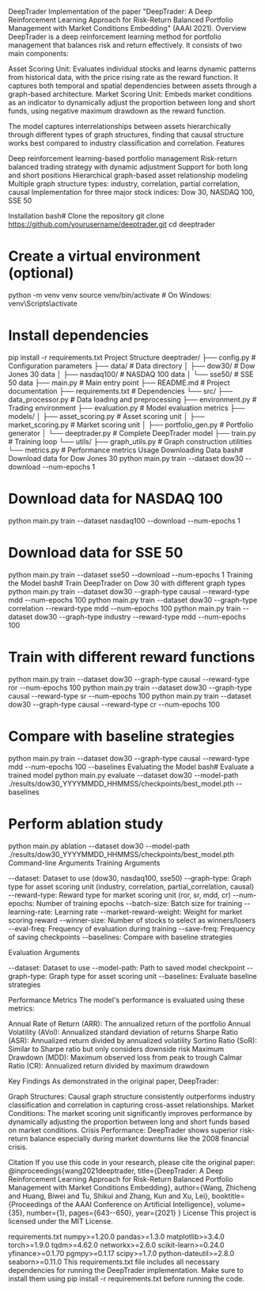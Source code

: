 DeepTrader
Implementation of the paper "DeepTrader: A Deep Reinforcement Learning Approach for Risk-Return Balanced Portfolio Management with Market Conditions Embedding" (AAAI 2021).
Overview
DeepTrader is a deep reinforcement learning method for portfolio management that balances risk and return effectively. It consists of two main components:

Asset Scoring Unit: Evaluates individual stocks and learns dynamic patterns from historical data, with the price rising rate as the reward function. It captures both temporal and spatial dependencies between assets through a graph-based architecture.
Market Scoring Unit: Embeds market conditions as an indicator to dynamically adjust the proportion between long and short funds, using negative maximum drawdown as the reward function.

The model captures interrelationships between assets hierarchically through different types of graph structures, finding that causal structure works best compared to industry classification and correlation.
Features

Deep reinforcement learning-based portfolio management
Risk-return balanced trading strategy with dynamic adjustment
Support for both long and short positions
Hierarchical graph-based asset relationship modeling
Multiple graph structure types: industry, correlation, partial correlation, causal
Implementation for three major stock indices: Dow 30, NASDAQ 100, SSE 50

Installation
bash# Clone the repository
git clone https://github.com/yourusername/deeptrader.git
cd deeptrader

# Create a virtual environment (optional)
python -m venv venv
source venv/bin/activate  # On Windows: venv\Scripts\activate

# Install dependencies
pip install -r requirements.txt
Project Structure
deeptrader/
├── config.py                   # Configuration parameters
├── data/                       # Data directory
│   ├── dow30/                  # Dow Jones 30 data
│   ├── nasdaq100/              # NASDAQ 100 data
│   └── sse50/                  # SSE 50 data
├── main.py                     # Main entry point
├── README.md                   # Project documentation
├── requirements.txt            # Dependencies
└── src/
    ├── data_processor.py       # Data loading and preprocessing
    ├── environment.py          # Trading environment
    ├── evaluation.py           # Model evaluation metrics
    ├── models/
    │   ├── asset_scoring.py    # Asset scoring unit
    │   ├── market_scoring.py   # Market scoring unit 
    │   ├── portfolio_gen.py    # Portfolio generator
    │   └── deeptrader.py       # Complete DeepTrader model
    ├── train.py                # Training loop
    └── utils/
        ├── graph_utils.py      # Graph construction utilities
        └── metrics.py          # Performance metrics
Usage
Downloading Data
bash# Download data for Dow Jones 30
python main.py train --dataset dow30 --download --num-epochs 1

# Download data for NASDAQ 100
python main.py train --dataset nasdaq100 --download --num-epochs 1

# Download data for SSE 50
python main.py train --dataset sse50 --download --num-epochs 1
Training the Model
bash# Train DeepTrader on Dow 30 with different graph types
python main.py train --dataset dow30 --graph-type causal --reward-type mdd --num-epochs 100
python main.py train --dataset dow30 --graph-type correlation --reward-type mdd --num-epochs 100
python main.py train --dataset dow30 --graph-type industry --reward-type mdd --num-epochs 100

# Train with different reward functions
python main.py train --dataset dow30 --graph-type causal --reward-type ror --num-epochs 100
python main.py train --dataset dow30 --graph-type causal --reward-type sr --num-epochs 100
python main.py train --dataset dow30 --graph-type causal --reward-type cr --num-epochs 100

# Compare with baseline strategies
python main.py train --dataset dow30 --graph-type causal --reward-type mdd --num-epochs 100 --baselines
Evaluating the Model
bash# Evaluate a trained model
python main.py evaluate --dataset dow30 --model-path ./results/dow30_YYYYMMDD_HHMMSS/checkpoints/best_model.pth --baselines

# Perform ablation study
python main.py ablation --dataset dow30 --model-path ./results/dow30_YYYYMMDD_HHMMSS/checkpoints/best_model.pth
Command-line Arguments
Training Arguments

--dataset: Dataset to use (dow30, nasdaq100, sse50)
--graph-type: Graph type for asset scoring unit (industry, correlation, partial_correlation, causal)
--reward-type: Reward type for market scoring unit (ror, sr, mdd, cr)
--num-epochs: Number of training epochs
--batch-size: Batch size for training
--learning-rate: Learning rate
--market-reward-weight: Weight for market scoring reward
--winner-size: Number of stocks to select as winners/losers
--eval-freq: Frequency of evaluation during training
--save-freq: Frequency of saving checkpoints
--baselines: Compare with baseline strategies

Evaluation Arguments

--dataset: Dataset to use
--model-path: Path to saved model checkpoint
--graph-type: Graph type for asset scoring unit
--baselines: Evaluate baseline strategies

Performance Metrics
The model's performance is evaluated using these metrics:

Annual Rate of Return (ARR): The annualized return of the portfolio
Annual Volatility (AVol): Annualized standard deviation of returns
Sharpe Ratio (ASR): Annualized return divided by annualized volatility
Sortino Ratio (SoR): Similar to Sharpe ratio but only considers downside risk
Maximum Drawdown (MDD): Maximum observed loss from peak to trough
Calmar Ratio (CR): Annualized return divided by maximum drawdown

Key Findings
As demonstrated in the original paper, DeepTrader:

Graph Structures: Causal graph structure consistently outperforms industry classification and correlation in capturing cross-asset relationships.
Market Conditions: The market scoring unit significantly improves performance by dynamically adjusting the proportion between long and short funds based on market conditions.
Crisis Performance: DeepTrader shows superior risk-return balance especially during market downturns like the 2008 financial crisis.

Citation
If you use this code in your research, please cite the original paper:
@inproceedings{wang2021deeptrader,
  title={DeepTrader: A Deep Reinforcement Learning Approach for Risk-Return Balanced Portfolio Management with Market Conditions Embedding},
  author={Wang, Zhicheng and Huang, Biwei and Tu, Shikui and Zhang, Kun and Xu, Lei},
  booktitle={Proceedings of the AAAI Conference on Artificial Intelligence},
  volume={35},
  number={1},
  pages={643--650},
  year={2021}
}
License
This project is licensed under the MIT License.

requirements.txt
numpy>=1.20.0
pandas>=1.3.0
matplotlib>=3.4.0
torch>=1.9.0
tqdm>=4.62.0
networkx>=2.6.0
scikit-learn>=0.24.0
yfinance>=0.1.70
pgmpy>=0.1.17
scipy>=1.7.0
python-dateutil>=2.8.0
seaborn>=0.11.0
This requirements.txt file includes all necessary dependencies for running the DeepTrader implementation. Make sure to install them using pip install -r requirements.txt before running the code.
